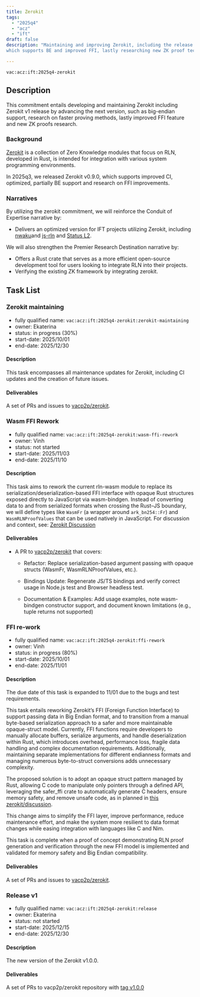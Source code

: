 ```yaml
---
title: Zerokit
tags:
  - "2025q4"
  - "acz"
  - "ift"
draft: false
description: "Maintaining and improving Zerokit, including the release of version v1.0.0,
which supports BE and improved FFI, lastly researching new ZK proof techniques"

---
```


`vac:acz:ift:2025q4-zerokit`
## Description

This commitment entails developing and maintaining Zerokit
including Zerokit v1 release by advancing the next version, such as
big-endian support, research on faster proving methods,
lastly improved FFI feature and new ZK proofs research. 

### Background

[Zerokit](https://github.com/vacp2p/zerokit) is a collection of Zero Knowledge modules
that focus on RLN, developed in Rust, is intended for integration with various system programming environments.

In 2025q3, we released Zerokit v0.9.0, which supports improved CI, optimized, partially BE support and research on FFI improvements. 

### Narratives

By utilizing the zerokit commitment, we will reinforce the Conduit of Expertise narrative by:
* Delivers an optimized version for IFT projects utilizing Zerokit, 
including [nwaku](https://github.com/waku-org/nwaku)and [js-rln](https://github.com/waku-org/js-rln)
and [Status L2](https://docs.status.network/).

We will also strengthen the Premier Research Destination narrative by:
* Offers a Rust crate that serves as a more efficient open-source development tool for users looking to integrate RLN into their projects. 
* Verifying the existing ZK framework by integrating zerokit. 

## Task List

### Zerokit maintaining

* fully qualified name: `vac:acz:ift:2025q4-zerokit:zerokit-maintaining`
* owner: Ekaterina
* status: in progress (30%)
* start-date: 2025/10/01
* end-date: 2025/12/30

#### Description
This task encompasses all maintenance updates for Zerokit, including CI updates and the creation of future issues.

#### Deliverables
A set of PRs and issues to [vacp2p/zerokit](https://github.com/vacp2p/zerokit/). 

### Wasm FFI Rework

* fully qualified name: `vac:acz:ift:2025q4-zerokit:wasm-ffi-rework`
* owner: Vinh
* status: not started
* start-date: 2025/11/03
* end-date: 2025/11/10

#### Description
This task aims to rework the current rln-wasm module to replace its serialization/deserialization-based
FFI interface with opaque Rust structures exposed directly to JavaScript via wasm-bindgen.
Instead of converting data to and from serialized formats when crossing the Rust–JS boundary,
we will define types like `WasmFr` (a wrapper around `ark_bn254::Fr`) and `WasmRLNProofValues` that can be used natively in JavaScript. 
For discussion and context, see: [Zerokit Discussion](https://github.com/vacp2p/zerokit/discussions/336)

#### Deliverables
* A PR to [vacp2p/zerokit](https://github.com/vacp2p/zerokit/) that covers:
  * Refactor: Replace serialization-based argument passing with opaque structs (WasmFr, WasmRLNProofValues, etc.).

  * Bindings Update: Regenerate JS/TS bindings and verify correct usage in Node.js test and Browser headless test.

  * Documentation & Examples: Add usage examples, note wasm-bindgen constructor support, and document known limitations (e.g., tuple returns not supported)

### FFI re-work

* fully qualified name: `vac:acz:ift:2025q4-zerokit:ffi-rework`
* owner: Vinh
* status: in progress (80%)
* start-date: 2025/10/01
* end-date: 2025/11/01

#### Description
The due date of this task is expanded to 11/01 due to the bugs and test requirements.

This task entails reworking Zerokit’s FFI (Foreign Function Interface) to support passing data in Big Endian format,
and to transition from a manual byte-based serialization approach to a safer and more maintainable opaque-struct model.
Currently, FFI functions require developers to manually allocate buffers, serialize arguments,
and handle deserialization within Rust, which introduces overhead, performance loss, fragile data handling
and complex documentation requirements.
Additionally, maintaining separate implementations for different endianness formats
and managing numerous byte-to-struct conversions adds unnecessary complexity.

The proposed solution is to adopt an opaque struct pattern managed by Rust,
allowing C code to manipulate only pointers through a defined API, leveraging the safer_ffi crate
to automatically generate C headers, ensure memory safety, and remove unsafe code, 
as in planned in [this zerokit/discussion](https://github.com/vacp2p/zerokit/discussions/336).

This change aims to simplify the FFI layer, improve performance, reduce maintenance effort,
and make the system more resilient to data format changes while easing integration with languages like C and Nim.

This task is complete when a proof of concept demonstrating RLN proof generation
and verification through the new FFI model is implemented and validated
for memory safety and Big Endian compatibility.

#### Deliverables
A set of PRs and issues to [vacp2p/zerokit](https://github.com/vacp2p/zerokit/). 

### Release v1

* fully qualified name: `vac:acz:ift:2025q4-zerokit:release`
* owner: Ekaterina
* status: not started 
* start-date: 2025/12/15
* end-date: 2025/12/30

#### Description
The new version of the Zerokit v1.0.0.

#### Deliverables
A set of PRs to vacp2p/zerokit repository with [tag v1.0.0](https://github.com/vacp2p/zerokit/releases/tag/v1.0.0)